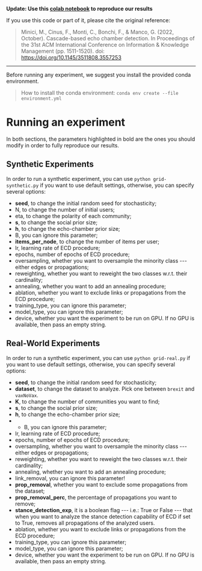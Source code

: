 **Update: Use this [colab notebook](https://colab.research.google.com/drive/1s0wEW3IvUfrUZOcsXMo_GqTwISt63R8F?usp=sharing) to reproduce our results**

If you use this code or part of it, please cite the original reference:

> Minici, M., Cinus, F., Monti, C., Bonchi, F., & Manco, G. (2022, October). Cascade-based echo chamber detection. In Proceedings of the 31st ACM International Conference on Information & Knowledge Management (pp. 1511-1520). doi: https://doi.org/10.1145/3511808.3557253

---

Before running any experiment, we suggest you install the provided conda environment.
> How to install the conda environment: ```conda env create --file environment.yml```

# Running an experiment
In both sections, the parameters highlighted in bold are the ones you should modify in order to fully reproduce our results.

## Synthetic Experiments

In order to run a synthetic experiment, you can use ```python grid-synthetic.py``` if you want to use default settings, otherwise, you can specify several options:
* **seed**, to change the initial random seed for stochasticity;
* N, to change the number of initial users;
* eta, to change the polarity of each community;
* **s**, to change the social prior size;
* **h**, to change the echo-chamber prior size;
* B, you can ignore this parameter;
* **items_per_node**, to change the number of items per user;
* lr, learning rate of ECD procedure;
* epochs, number of epochs of ECD procedure;
* oversampling, whether you want to oversample the minority class --- either edges or propagations;
* reweighting, whether you want to reweight the two classes w.r.t. their cardinality;
* annealing, whether you want to add an annealing procedure;
* ablation, whether you want to exclude links or propagations from the ECD procedure;
* training_type, you can ignore this parameter;
* model_type, you can ignore this parameter;
* device, whether you want the experiment to be run on GPU. If no GPU is available, then pass an empty string.

## Real-World Experiments

In order to run a synthetic experiment, you can use ```python grid-real.py``` if you want to use default settings, otherwise, you can specify several options:
* **seed**, to change the initial random seed for stochasticity;
* **dataset**, to change the dataset to analyze. Pick one between ```brexit``` and ```vaxNoVax```.
* **K**, to change the number of communities you want to find;
* **s**, to change the social prior size;
* **h**, to change the echo-chamber prior size;
* * B, you can ignore this parameter;
* lr, learning rate of ECD procedure;
* epochs, number of epochs of ECD procedure;
* oversampling, whether you want to oversample the minority class --- either edges or propagations;
* reweighting, whether you want to reweight the two classes w.r.t. their cardinality;
* annealing, whether you want to add an annealing procedure;
* link_removal, you can ignore this parameter!
* **prop_removal**, whether you want to exclude some propagations from the dataset;
* **prop_removal_perc**, the percentage of propagations you want to remove;
* **stance_detection_exp**, it is a boolean flag --- i.e.: True or False --- that when you want to analyze the stance detection capability of ECD if set to True, removes all propagations of the analyzed users.
* ablation, whether you want to exclude links or propagations from the ECD procedure;
* training_type, you can ignore this parameter;
* model_type, you can ignore this parameter;
* device, whether you want the experiment to be run on GPU. If no GPU is available, then pass an empty string.

